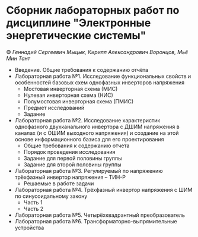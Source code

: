 # Сборник лабораторных работ по дисциплине "Электронные энергетические системы"
&copy; *Геннадий Сергеевич Мыцык, Кирилл Александрович Воронцов, Мьё Мин Тант*
* Введение. Общие требования к содержанию отчёта
* Лабораторная работа №1. Исследование функциональных свойств и особенностей базовых схем однофазных инверторов напряжения
  * Мостовая инверторная схема (МИС)
  * Нулевая инверторная схема (НИС)
  * Полумостовая инверторная схема (ПМИС)
  * Предмет исследований
  * Задание
* Лабораторная работа №2. Исследование характеристик однофазного двухканального  инвертора с ДШИМ напряжения в каналах (и с ОШИМ выходного напряжения) и создание на этой основе информационного базиса для его проектирования
  * Общие требования к содержанию отчета
  * Порядок проведения исследования
  * Задание для первой половины группы
  * Задание для второй половины группы
* Лабораторная работа №3. Регулируемый по напряжению трёхфазный инвертор напряжения – ТИН-Р
  * Решаемые в работе задачи
* Лабораторная работа №4. Трёхфазный инвертор напряжения с ШИМ по синусоидальному закону
  * Часть 1
  * Часть 2
* Лабораторная работа №5. Четырёхквадрантный преобразователь
* Лабораторная работа №6. Трансформаторно-выпрямительные устройства
